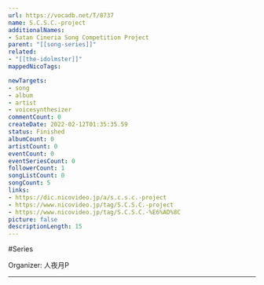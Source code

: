```yaml
---
url: https://vocadb.net/T/8737
name: S.C.S.C.-project
additionalNames: 
- Satan Cineria Song Competition Project
parent: "[[song-series]]"
related:
- "[[the-idolmster]]"
mappedNicoTags:

newTargets:
- song
- album
- artist
- voicesynthesizer
commentCount: 0
createDate: 2022-02-12T01:35:35.59
status: Finished
albumCount: 0
artistCount: 0
eventCount: 0
eventSeriesCount: 0
followerCount: 1
songListCount: 0
songCount: 5
links: 
- https://dic.nicovideo.jp/a/s.c.s.c.-project
- https://www.nicovideo.jp/tag/S.C.S.C.-project
- https://www.nicovideo.jp/tag/S.C.S.C.-%E6%AD%8C
picture: false
descriptionLength: 15
---
```


#Series

Organizer: 人夜月P

---

